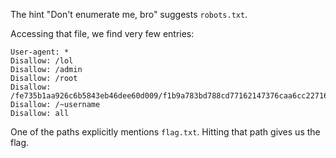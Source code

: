 The hint "Don't enumerate me, bro" suggests `robots.txt`.

Accessing that file, we find very few entries:

    User-agent: *
    Disallow: /lol
    Disallow: /admin
    Disallow: /root
    Disallow: /fe735b1aa926c6b5843eb46dee60d009/f1b9a783bd788cd77162147376caa6cc22716de9/flag.txt
    Disallow: /~username
    Disallow: all

One of the paths explicitly mentions `flag.txt`. Hitting that path gives us the flag.
